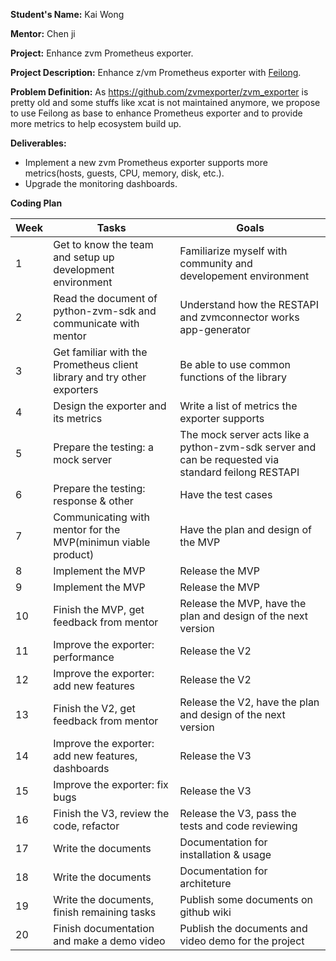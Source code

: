 **Student's Name:** Kai Wong

**Mentor:** Chen ji

**Project:** Enhance zvm Prometheus exporter. 

**Project Description:** Enhance z/vm Prometheus exporter with [Feilong](https://www.openmainframeproject.org/projects/feilong). 

**Problem Definition:** As https://github.com/zvmexporter/zvm_exporter is pretty old and some stuffs like xcat is not maintained anymore, we propose to use Feilong as base to enhance Prometheus exporter and to provide more metrics to help ecosystem build up.

**Deliverables:** 
* Implement a new zvm Prometheus exporter supports more metrics(hosts, guests, CPU, memory, disk, etc.).
* Upgrade the monitoring dashboards.

**Coding Plan**

| Week | Tasks                                                                      | Goals                                                                                               |
|------|----------------------------------------------------------------------------|-----------------------------------------------------------------------------------------------------|
|   1  | Get to know the team and setup up development environment                  | Familiarize myself with community and developement environment                                      |
|   2  | Read the document of python-zvm-sdk and communicate with mentor            | Understand how the RESTAPI and zvmconnector works app-generator                                     |
|   3  | Get familiar with the Prometheus client library and try other exporters    | Be able to use common functions of the library                                                      |
|   4  | Design the exporter and its metrics                                        | Write a list of metrics the exporter supports                                                       |
|   5  | Prepare the testing: a mock server                                         | The mock server acts like a python-zvm-sdk server and can be requested via standard feilong RESTAPI |
|   6  | Prepare the testing: response & other                                      | Have the test cases                                                                                 |
|   7  | Communicating with mentor for the MVP(minimun viable product)              | Have the plan and design of the MVP                                                                 |
|   8  | Implement the MVP                                                          | Release the MVP                                                                                     |
|   9  | Implement the MVP                                                          | Release the MVP                                                                                     |
|  10  | Finish the MVP, get feedback from mentor                                   | Release the MVP, have the plan and design of the next version                                       |
|  11  | Improve the exporter: performance                                          | Release the V2                                                                                      |
|  12  | Improve the exporter: add new features                                     | Release the V2                                                                                      |
|  13  | Finish the V2, get feedback from mentor                                    | Release the V2, have the plan and design of the next version                                        |
|  14  | Improve the exporter: add new features, dashboards                         | Release the V3                                                                                      |
|  15  | Improve the exporter: fix bugs                                             | Release the V3                                                                                      |
|  16  | Finish the V3, review the code, refactor                                   | Release the V3, pass the tests and code reviewing                                                   |
|  17  | Write the documents                                                        | Documentation for installation & usage                                                              |
|  18  | Write the documents                                                        | Documentation for architeture                                                                       |
|  19  | Write the documents, finish remaining tasks                                | Publish some documents on github wiki                                                               |
|  20  | Finish documentation and make a demo video                                 | Publish the documents and video demo for the project                                                |